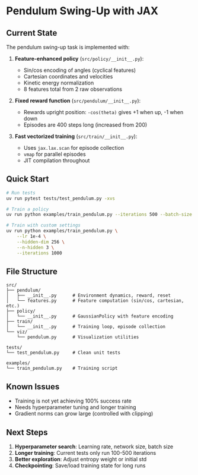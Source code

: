 # Pendulum Swing-Up with JAX

## Current State

The pendulum swing-up task is implemented with:

1. **Feature-enhanced policy** (`src/policy/__init__.py`):
   - Sin/cos encoding of angles (cyclical features)
   - Cartesian coordinates and velocities
   - Kinetic energy normalization
   - 8 features total from 2 raw observations

2. **Fixed reward function** (`src/pendulum/__init__.py`):
   - Rewards upright position: `-cos(theta)` gives +1 when up, -1 when down
   - Episodes are 400 steps long (increased from 200)

3. **Fast vectorized training** (`src/train/__init__.py`):
   - Uses `jax.lax.scan` for episode collection
   - `vmap` for parallel episodes
   - JIT compilation throughout

## Quick Start

```bash
# Run tests
uv run pytest tests/test_pendulum.py -xvs

# Train a policy
uv run python examples/train_pendulum.py --iterations 500 --batch-size 2048

# Train with custom settings
uv run python examples/train_pendulum.py \
    --lr 1e-4 \
    --hidden-dim 256 \
    --n-hidden 3 \
    --iterations 1000
```

## File Structure

```
src/
├── pendulum/
│   ├── __init__.py      # Environment dynamics, reward, reset
│   └── features.py      # Feature computation (sin/cos, cartesian, etc.)
├── policy/
│   └── __init__.py      # GaussianPolicy with feature encoding
├── train/
│   └── __init__.py      # Training loop, episode collection
└── viz/
    └── pendulum.py      # Visualization utilities

tests/
└── test_pendulum.py     # Clean unit tests

examples/
└── train_pendulum.py    # Training script
```

## Known Issues

- Training is not yet achieving 100% success rate
- Needs hyperparameter tuning and longer training
- Gradient norms can grow large (controlled with clipping)

## Next Steps

1. **Hyperparameter search**: Learning rate, network size, batch size
2. **Longer training**: Current tests only run 100-500 iterations
3. **Better exploration**: Adjust entropy weight or initial std
4. **Checkpointing**: Save/load training state for long runs